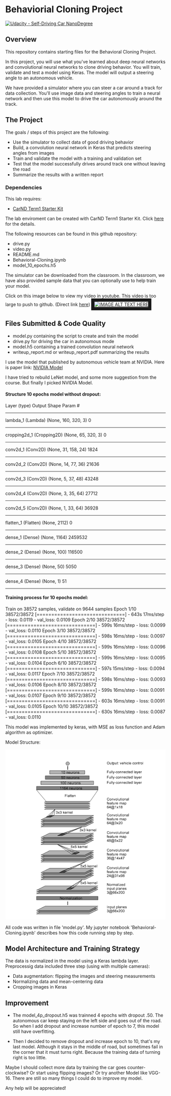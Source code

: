 # Behaviorial Cloning Project

[![Udacity - Self-Driving Car NanoDegree](https://s3.amazonaws.com/udacity-sdc/github/shield-carnd.svg)](http://www.udacity.com/drive)

Overview
---
This repository contains starting files for the Behavioral Cloning Project.

In this project, you will use what you've learned about deep neural networks and convolutional neural networks to clone driving behavior. You will train, validate and test a model using Keras. The model will output a steering angle to an autonomous vehicle.

We have provided a simulator where you can steer a car around a track for data collection. You'll use image data and steering angles to train a neural network and then use this model to drive the car autonomously around the track.


The Project
---
The goals / steps of this project are the following:
* Use the simulator to collect data of good driving behavior
* Build, a convolution neural network in Keras that predicts steering angles from images
* Train and validate the model with a training and validation set
* Test that the model successfully drives around track one without leaving the road
* Summarize the results with a written report

### Dependencies
This lab requires:

* [CarND Term1 Starter Kit](https://github.com/udacity/CarND-Term1-Starter-Kit)

The lab enviroment can be created with CarND Term1 Starter Kit. Click [here](https://github.com/udacity/CarND-Term1-Starter-Kit/blob/master/README.md) for the details.

The following resources can be found in this github repository:
* drive.py
* video.py
* README.md
* Behavioral-Cloning.ipynb
* model_10_epochs.h5

The simulator can be downloaded from the classroom. In the classroom, we have also provided sample data that you can optionally use to help train your model.

Click on this image below to view my video in youtube. This video is too large to push to github.
(Direct link <a href="https://www.youtube.com/watch?v=QJ3R5j6arOY&feature=youtu.be">here</a>)
<a href="https://www.youtube.com/watch?v=QJ3R5j6arOY&feature=youtu.be" target="_blank"><img src="http://img.youtube.com/vi/QJ3R5j6arOY/0.jpg" 
alt="IMAGE ALT TEXT HERE" width="960" height="720" border="10" /></a>


Files Submitted & Code Quality
---

* model.py containing the script to create and train the model
* drive.py for driving the car in autonomous mode
* model.h5 containing a trained convolution neural network
* writeup_report.md or writeup_report.pdf summarizing the results

[image1]: ./model.png



I use the model that published by autonomous vehicle team at NVIDIA. Here is paper link: 
<a href="https://arxiv.org/pdf/1604.07316.pdf">NVIDIA Model</a>

I have tried to rebuild LeNet model, and some more suggestion from the course. But finally I picked NVIDIA Model. 

#### Structure 10 epochs model without dropout:
Layer (type)                 Output Shape              Param #   
_________________________________________________________________
lambda_1 (Lambda)            (None, 160, 320, 3)       0         
_________________________________________________________________
cropping2d_1 (Cropping2D)    (None, 65, 320, 3)        0         
_________________________________________________________________
conv2d_1 (Conv2D)            (None, 31, 158, 24)       1824      
_________________________________________________________________
conv2d_2 (Conv2D)            (None, 14, 77, 36)        21636     
_________________________________________________________________
conv2d_3 (Conv2D)            (None, 5, 37, 48)         43248     
_________________________________________________________________
conv2d_4 (Conv2D)            (None, 3, 35, 64)         27712     
_________________________________________________________________
conv2d_5 (Conv2D)            (None, 1, 33, 64)         36928     
_________________________________________________________________
flatten_1 (Flatten)          (None, 2112)              0         
_________________________________________________________________
dense_1 (Dense)              (None, 1164)              2459532   
_________________________________________________________________
dense_2 (Dense)              (None, 100)               116500    
_________________________________________________________________
dense_3 (Dense)              (None, 50)                5050      
_________________________________________________________________
dense_4 (Dense)              (None, 1)                 51        
_________________________________________________________________


#### Training process for 10 epochs model:
Train on 38572 samples, validate on 9644 samples 
Epoch 1/10 
38572/38572 [==============================] - 643s 17ms/step - loss: 0.0119 - val_loss: 0.0109 
Epoch 2/10 
38572/38572 [==============================] - 599s 16ms/step - loss: 0.0099 - val_loss: 0.0110 
Epoch 3/10 
38572/38572 [==============================] - 598s 16ms/step - loss: 0.0097 - val_loss: 0.0105 
Epoch 4/10 
38572/38572 [==============================] - 599s 16ms/step - loss: 0.0096 - val_loss: 0.0108 
Epoch 5/10 
38572/38572 [==============================] - 599s 16ms/step - loss: 0.0095 - val_loss: 0.0104 
Epoch 6/10 
38572/38572 [==============================] - 597s 15ms/step - loss: 0.0094 - val_loss: 0.0117 
Epoch 7/10 
38572/38572 [==============================] - 598s 16ms/step - loss: 0.0093 - val_loss: 0.0106 
Epoch 8/10 
38572/38572 [==============================] - 599s 16ms/step - loss: 0.0091 - val_loss: 0.0107 
Epoch 9/10 
38572/38572 [==============================] - 603s 16ms/step - loss: 0.0091 - val_loss: 0.0105 
Epoch 10/10 
38572/38572 [==============================] - 630s 16ms/step - loss: 0.0087 - val_loss: 0.0110




This model was implemented by keras, with MSE as loss function and Adam algorithm as optimizer.

Model Structure:


![alt text][image1]

All code was written in file 'model.py'. My jupyter notebook 'Behavioral-Cloning.ipynb' describes how this code running step by step.

Model Architecture and Training Strategy
---
The data is normalized in the model using a Keras lambda layer. Preprocessig data included three step (using with multiple cameras):
* Data augmentation: flipping the images and steering measurements
* Normalizing data and mean-centering data
* Cropping images in Keras

## Improvement
* The model_4p_dropout.h5 was trainned 4 epochs with dropout .50. The autonomous car keep staying on the left side and goes out of the road. So when I add dropout and increase number of epoch to 7, this model still have overfitting.

* Then I decided to remove dropout and increase epoch to 10, that's my last model. Although it stays in the middle of road, but sometimes fail in the corner that it must turns right. Because the training data of turning right is too little. 

Maybe I should collect more data by training the car goes counter-clockwise? Or start using flipping images? Or try another Model like VGG-16. There are still so many things I could do to improve my model.

Any help will be appreciated!

